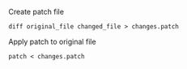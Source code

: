 Create patch file

```
diff original_file changed_file > changes.patch
```

Apply patch to original file
```
patch < changes.patch
```